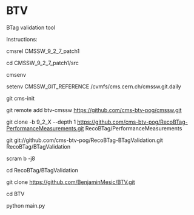 # BTV
BTag validation tool

Instructions:


cmsrel CMSSW_9_2_7_patch1

cd CMSSW_9_2_7_patch1/src

cmsenv

setenv CMSSW_GIT_REFERENCE /cvmfs/cms.cern.ch/cmssw.git.daily

git cms-init

git remote add btv-cmssw https://github.com/cms-btv-pog/cmssw.git

git clone -b 9_2_X --depth 1 https://github.com/cms-btv-pog/RecoBTag-PerformanceMeasurements.git RecoBTag/PerformanceMeasurements

git  git://github.com/cms-btv-pog/RecoBTag-BTagValidation.git RecoBTag/BTagValidation

scram b -j8

cd RecoBTag/BTagValidation

git clone https://github.com/BenjaminMesic/BTV.git

cd BTV

python main.py
